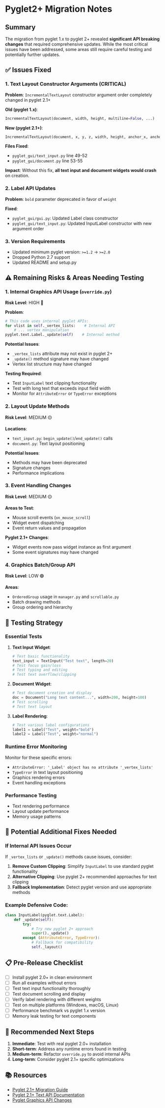 # Pyglet2+ Migration Notes

## Summary
The migration from pyglet 1.x to pyglet 2+ revealed **significant API breaking changes** that required comprehensive updates. While the most critical issues have been addressed, some areas still require careful testing and potentially further updates.

## ✅ Issues Fixed

### 1. Text Layout Constructor Arguments (CRITICAL)
**Problem**: `IncrementalTextLayout` constructor argument order completely changed in pyglet 2.1+

**Old (pyglet 1.x)**:
```python
IncrementalTextLayout(document, width, height, multiline=False, ...)
```

**New (pyglet 2.1+)**:
```python  
IncrementalTextLayout(document, x, y, z, width, height, anchor_x, anchor_y, rotation, ...)
```

**Files Fixed**:
- `pyglet_gui/text_input.py` line 49-52
- `pyglet_gui/document.py` line 53-55

**Impact**: Without this fix, **all text input and document widgets would crash** on creation.

### 2. Label API Updates
**Problem**: `bold` parameter deprecated in favor of `weight`

**Fixed**:
- `pyglet_gui/gui.py`: Updated Label class constructor
- `pyglet_gui/text_input.py`: Updated InputLabel constructor with new argument order

### 3. Version Requirements
- Updated minimum pyglet version: `>=1.2` → `>=2.0`
- Dropped Python 2.7 support
- Updated README and setup.py

## ⚠️ Remaining Risks & Areas Needing Testing

### 1. Internal Graphics API Usage (`override.py`)
**Risk Level**: HIGH 🔴

**Problem**: 
```python
# This code uses internal pyglet APIs:
for vlist in self._vertex_lists:    # Internal API
    # ... vertex manipulation
pyglet.text.Label._update(self)    # Internal method
```

**Potential Issues**:
- `_vertex_lists` attribute may not exist in pyglet 2+
- `_update()` method signature may have changed
- Vertex list structure may have changed

**Testing Required**: 
- Test `InputLabel` text clipping functionality
- Test with long text that exceeds input field width
- Monitor for `AttributeError` or `TypeError` exceptions

### 2. Layout Update Methods
**Risk Level**: MEDIUM 🟡

**Locations**:
- `text_input.py`: `begin_update()`/`end_update()` calls
- `document.py`: Text layout positioning

**Potential Issues**:
- Methods may have been deprecated
- Signature changes
- Performance implications

### 3. Event Handling Changes
**Risk Level**: MEDIUM 🟡

**Areas to Test**:
- Mouse scroll events (`on_mouse_scroll`)
- Widget event dispatching
- Event return values and propagation

**Pyglet 2.1+ Changes**:
- Widget events now pass widget instance as first argument
- Some event signatures may have changed

### 4. Graphics Batch/Group API
**Risk Level**: LOW 🟢

**Areas**:
- `OrderedGroup` usage in `manager.py` and `scrollable.py`
- Batch drawing methods
- Group ordering and hierarchy

## 🧪 Testing Strategy

### Essential Tests
1. **Text Input Widget**:
   ```python
   # Test basic functionality
   text_input = TextInput("Test text", length=20)
   # Test focus gain/loss
   # Test typing and editing
   # Test text overflow/clipping
   ```

2. **Document Widget**:
   ```python
   # Test document creation and display
   doc = Document("Long text content...", width=200, height=100)
   # Test scrolling
   # Test text layout
   ```

3. **Label Rendering**:
   ```python
   # Test various label configurations
   label1 = Label("Test", weight="bold")
   label2 = Label("Test", weight="normal")
   ```

### Runtime Error Monitoring
Monitor for these specific errors:
- `AttributeError: '_Label' object has no attribute '_vertex_lists'`
- `TypeError` in text layout positioning
- Graphics rendering errors
- Event handling exceptions

### Performance Testing
- Text rendering performance
- Layout update performance
- Memory usage patterns

## 🔧 Potential Additional Fixes Needed

### If Internal API Issues Occur
If `_vertex_lists` or `_update()` methods cause issues, consider:

1. **Remove Custom Clipping**: Simplify `InputLabel` to use standard pyglet functionality
2. **Alternative Clipping**: Use pyglet 2+ recommended approaches for text clipping
3. **Fallback Implementation**: Detect pyglet version and use appropriate methods

### Example Defensive Code:
```python
class InputLabel(pyglet.text.Label):
    def _update(self):
        try:
            # Try new pyglet 2+ approach
            super()._update()
        except (AttributeError, TypeError):
            # Fallback for compatibility
            self._layout()
```

## 📋 Pre-Release Checklist

- [ ] Install pyglet 2.0+ in clean environment
- [ ] Run all examples without errors
- [ ] Test text input functionality thoroughly
- [ ] Test document scrolling and display
- [ ] Verify label rendering with different weights
- [ ] Test on multiple platforms (Windows, macOS, Linux)
- [ ] Performance benchmark vs pyglet 1.x version
- [ ] Memory leak testing for text components

## 🚀 Recommended Next Steps

1. **Immediate**: Test with real pyglet 2.0+ installation
2. **Short-term**: Address any runtime errors found in testing
3. **Medium-term**: Refactor `override.py` to avoid internal APIs
4. **Long-term**: Consider pyglet 2.1+ specific optimizations

## 📚 Resources

- [Pyglet 2.1+ Migration Guide](https://pyglet.readthedocs.io/en/development/programming_guide/migration.html)
- [Pyglet 2.1+ Text API Documentation](https://pyglet.readthedocs.io/en/latest/modules/text.html)
- [Pyglet Graphics API Changes](https://pyglet.readthedocs.io/en/latest/modules/graphics.html)